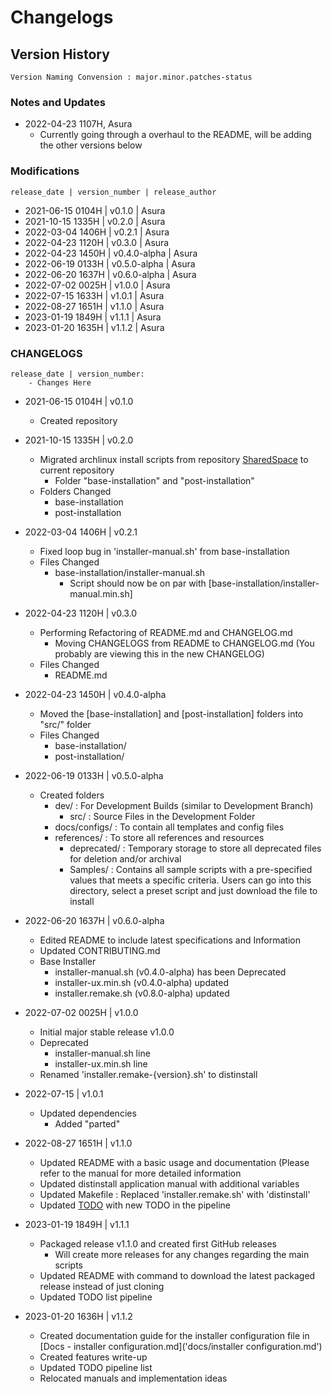 # Changelogs

## Version History
```
Version Naming Convension : major.minor.patches-status
```

### Notes and Updates

- 2022-04-23 1107H, Asura
	- Currently going through a overhaul to the README, will be adding the other versions below

### Modifications

```
release_date | version_number | release_author
```
+ 2021-06-15 0104H | v0.1.0 | Asura
+ 2021-10-15 1335H | v0.2.0 | Asura
+ 2022-03-04 1406H | v0.2.1 | Asura
+ 2022-04-23 1120H | v0.3.0 | Asura
+ 2022-04-23 1450H | v0.4.0-alpha | Asura
+ 2022-06-19 0133H | v0.5.0-alpha | Asura
+ 2022-06-20 1637H | v0.6.0-alpha | Asura
+ 2022-07-02 0025H | v1.0.0 | Asura 
+ 2022-07-15 1633H | v1.0.1 | Asura
+ 2022-08-27 1651H | v1.1.0 | Asura
+ 2023-01-19 1849H | v1.1.1 | Asura
+ 2023-01-20 1635H | v1.1.2 | Asura

### CHANGELOGS
```
release_date | version_number:
	- Changes Here
```
- 2021-06-15 0104H | v0.1.0
	- Created repository

- 2021-10-15 1335H | v0.2.0
	- Migrated archlinux install scripts from repository [SharedSpace](https://github.com/Thanatisia/SharedSpace) to current repository
		+ Folder "base-installation" and "post-installation" 
	- Folders Changed
		+ base-installation
		+ post-installation

- 2022-03-04 1406H | v0.2.1
	+ Fixed loop bug in 'installer-manual.sh' from base-installation
	- Files Changed
		- base-installation/installer-manual.sh
			+ Script should now be on par with [base-installation/installer-manual.min.sh]

- 2022-04-23 1120H | v0.3.0
	- Performing Refactoring of README.md and CHANGELOG.md
		+ Moving CHANGELOGS from README to CHANGELOG.md (You probably are viewing this in the new CHANGELOG)
	- Files Changed
		+ README.md

- 2022-04-23 1450H | v0.4.0-alpha
	+ Moved the [base-installation] and [post-installation] folders into "src/" folder
	- Files Changed
		+ base-installation/
		+ post-installation/

- 2022-06-19 0133H | v0.5.0-alpha
    - Created folders
        - dev/ : For Development Builds (similar to Development Branch)
            + src/ : Source Files in the Development Folder
        + docs/configs/ : To contain all templates and config files
        - references/ : To store all references and resources 
            + deprecated/ : Temporary storage to store all deprecated files for deletion and/or archival
            + Samples/ : Contains all sample scripts with a pre-specified values that meets a specific criteria. Users can go into this directory, select a preset script and just download the file to install

- 2022-06-20 1637H | v0.6.0-alpha
    + Edited README to include latest specifications and Information
    + Updated CONTRIBUTING.md
    - Base Installer
        + installer-manual.sh (v0.4.0-alpha) has been Deprecated
        + installer-ux.min.sh (v0.4.0-alpha) updated
        + installer.remake.sh (v0.8.0-alpha) updated

- 2022-07-02 0025H | v1.0.0
    - Initial major stable release v1.0.0
    - Deprecated
        + installer-manual.sh line
        + installer-ux.min.sh line
    + Renamed 'installer.remake-{version}.sh' to distinstall
    
- 2022-07-15 | v1.0.1
    - Updated dependencies
        + Added "parted"
    
- 2022-08-27 1651H | v1.1.0 
    - Updated README with a basic usage and documentation (Please refer to the manual for more detailed information
    - Updated distinstall application manual with additional variables
    - Updated Makefile : Replaced 'installer.remake.sh' with 'distinstall'
    - Updated [TODO](TODO.md) with new TODO in the pipeline

- 2023-01-19 1849H | v1.1.1
    - Packaged release v1.1.0 and created first GitHub releases
        + Will create more releases for any changes regarding the main scripts
    + Updated README with command to download the latest packaged release instead of just cloning
    + Updated TODO list pipeline

- 2023-01-20 1636H | v1.1.2
    - Created documentation guide for the installer configuration file in [Docs - installer configuration.md]('docs/installer configuration.md')
    - Created features write-up
    - Updated TODO pipeline list
    - Relocated manuals and implementation ideas

